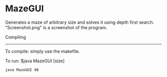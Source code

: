 MazeGUI
=============

Generates a maze of arbitrary size and solves it using depth first search. "Screenshot.png" is a screenshot of the program.

Compiling

-------
To compile: simply use the makefile.

To run: $java MazeGUI [size]<p>

    java MazeGUI 40


